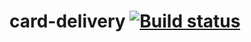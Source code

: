 # card-delivery  [![Build status](https://ci.appveyor.com/api/projects/status/dm0vt936ieisebdx?svg=true)](https://ci.appveyor.com/project/Vikitoga/card-delivery)
